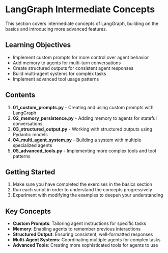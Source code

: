 # LangGraph Intermediate Concepts

This section covers intermediate concepts of LangGraph, building on the basics and introducing more advanced features.

## Learning Objectives

- Implement custom prompts for more control over agent behavior
- Add memory to agents for multi-turn conversations
- Create structured outputs for consistent agent responses
- Build multi-agent systems for complex tasks
- Implement advanced tool usage patterns

## Contents

1. **01_custom_prompts.py** - Creating and using custom prompts with LangGraph
2. **02_memory_persistence.py** - Adding memory to agents for stateful conversations
3. **03_structured_output.py** - Working with structured outputs using Pydantic models
4. **04_multi_agent_system.py** - Building a system with multiple specialized agents
5. **05_advanced_tools.py** - Implementing more complex tools and tool patterns

## Getting Started

1. Make sure you have completed the exercises in the basics section
2. Run each script in order to understand the concepts progressively
3. Experiment with modifying the examples to deepen your understanding

## Key Concepts

- **Custom Prompts**: Tailoring agent instructions for specific tasks
- **Memory**: Enabling agents to remember previous interactions
- **Structured Output**: Ensuring consistent, well-formatted responses
- **Multi-Agent Systems**: Coordinating multiple agents for complex tasks
- **Advanced Tools**: Creating more sophisticated tools for agents to use
